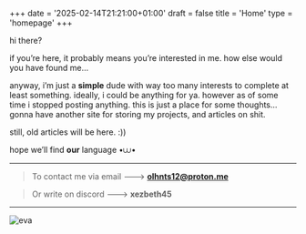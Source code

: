 +++
date = '2025-02-14T21:21:00+01:00'
draft = false
title = 'Home'
type = 'homepage'
+++

hi there?

if you’re here, it probably means you’re interested in me. how else would you have found me…

anyway, i’m just a **simple** dude with way too many interests to complete at least something. ideally, i could be anything for ya. 
however as of some time i stopped posting anything. this is just a place for some thoughts... gonna have another site for storing my projects, and articles on shit.

still, old articles will be here. :))

hope we’ll find **our** language •⩊•

--- 
> To contact me via email ---> **olhnts12@proton.me**

> Or write on discord ---> **xezbeth45**
---

![eva](/images/789101.jpg)


